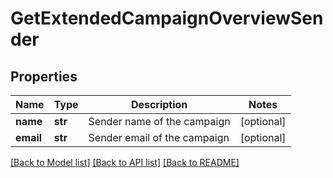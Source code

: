 # GetExtendedCampaignOverviewSender

## Properties
Name | Type | Description | Notes
------------ | ------------- | ------------- | -------------
**name** | **str** | Sender name of the campaign | [optional] 
**email** | **str** | Sender email of the campaign | [optional] 

[[Back to Model list]](../README.md#documentation-for-models) [[Back to API list]](../README.md#documentation-for-api-endpoints) [[Back to README]](../README.md)


